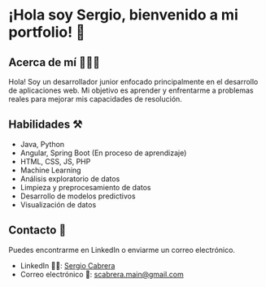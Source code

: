 # ¡Hola soy Sergio, bienvenido a mi portfolio! 👋

## Acerca de mí 👨🏻‍💼
Hola! Soy un desarrollador junior enfocado principalmente en el desarrollo de aplicaciones web. Mi objetivo es aprender y enfrentarme a problemas reales para mejorar mis capacidades de resolución.
## Habilidades ⚒️
- Java, Python <br>
- Angular, Spring Boot (En proceso de aprendizaje) <br>
- HTML, CSS, JS, PHP <br>
- Machine Learning <br>
- Análisis exploratorio de datos <br>
- Limpieza y preprocesamiento de datos <br>
- Desarrollo de modelos predictivos <br>
- Visualización de datos 


## Contacto 📨
Puedes encontrarme en LinkedIn o enviarme un correo electrónico.

- LinkedIn 👨‍💼: [Sergio Cabrera](https://www.linkedin.com/in/sergio-cabrera-dominguez-dev)<br>
- Correo electrónico 📧: scabrera.main@gmail.com

